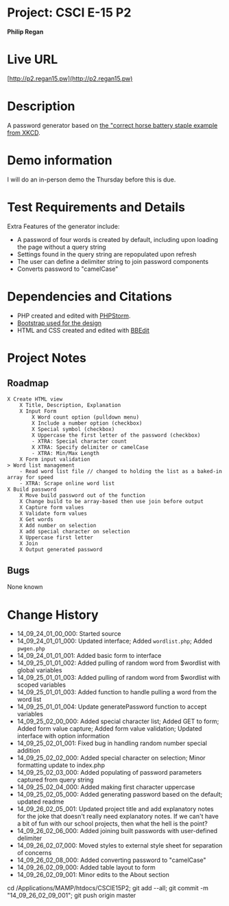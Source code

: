 # Project: CSCI E-15 P2
**Philip Regan**

# Live URL
[http://p2.regan15.pw](http://p2.regan15.pw)

# Description
<!-- 2-3+ sentences -->
A password generator based on [the "correct horse battery staple example from XKCD](http://xkcd.com/936/).

# Demo information
<!-- If you attend your section to do an in-person demo, make a note of this. If you opt to do the Jing screencast demo, include the link here .-->
I will do an in-person demo the Thursday before this is due.

# Test Requirements and Details
<!-- Any details the instructor or TA needs to know, for example, test credentials. -->
Extra Features of the generator include:
* A password of four words is created by default, including upon loading the page without a query string
* Settings found in the query string are repopulated upon refresh
* The user can define a delimiter string to join password components
* Converts password to "camelCase"

# Dependencies and Citations
<!--A list of any plugins, libraries, packages or outside code used in the project. See Student Responsibilities for more details on avoiding code plagiarism.-->
* PHP created and edited with [PHPStorm](http://www.jetbrains.com/phpstorm/).
* [Bootstrap used for the design](http://www.bootstrap.org)
* HTML and CSS created and edited with [BBEdit](http://www.barebones.com/products/bbedit/)

# Project Notes

## Roadmap

	X Create HTML view
		X Title, Description, Explanation
		X Input Form
			X Word count option (pulldown menu)
			X Include a number option (checkbox)
			X Special symbol (checkbox)
			X Uppercase the first letter of the password (checkbox)
			- XTRA: Special character count
			X XTRA: Specify delimiter or camelCase
			- XTRA: Min/Max Length
		X Form input validation
	> Word list management
		- Read word list file // changed to holding the list as a baked-in array for speed
		- XTRA: Scrape online word list
	X Build password
		X Move build password out of the function 
		X Change build to be array-based then use join before output
		X Capture form values
		X Validate form values
		X Get words
		X Add number on selection
		X add special character on selection
		X Uppercase first letter
		X Join
		X Output generated password

## Bugs
None known

# Change History

* 14\_09\_24\_01\_00\_000: Started source
* 14\_09\_24\_01\_01\_000: Updated interface; Added `wordlist.php`; Added `pwgen.php`
* 14\_09\_24\_01\_01\_001: Added basic form to interface
* 14\_09\_25\_01\_01\_002: Added pulling of random word from $wordlist with global variables
* 14\_09\_25\_01\_01\_003: Added pulling of random word from $wordlist with scoped variables
* 14\_09\_25\_01\_01\_003: Added function to handle pulling a word from the word list
* 14\_09\_25\_01\_01\_004: Update generatePassword function to accept variables
* 14\_09\_25\_02\_00\_000: Added special character list; Added GET to form; Added form value capture; Added form value validation; Updated interface with option information
* 14\_09\_25\_02\_01\_001: Fixed bug in handling random number special addition
* 14\_09\_25\_02\_02\_000: Added special character on selection; Minor formatting update to index.php
* 14\_09\_25\_02\_03\_000: Added populating of password parameters captured from query string
* 14\_09\_25\_02\_04\_000: Added making first character uppercase
* 14\_09\_25\_02\_05\_000: Added generating password based on the default; updated readme
* 14\_09\_26\_02\_05\_001: Updated project title and add explanatory notes for the joke that doesn't really need explanatory notes. If we can't have a bit of fun with our school projects, then what the hell is the point?
* 14\_09\_26\_02\_06\_000: Added joining built passwords with user-defined delimiter
* 14\_09\_26\_02\_07\_000: Moved styles to external style sheet for separation of concerns
* 14\_09\_26\_02\_08\_000: Added converting password to "camelCase"
* 14\_09\_26\_02\_09\_000: Added table layout to form
* 14\_09\_26\_02\_09\_001: Minor edits to the About section

cd /Applications/MAMP/htdocs/CSCIE15P2; git add --all; git commit -m "14_09_26_02_09_001"; git push origin master
